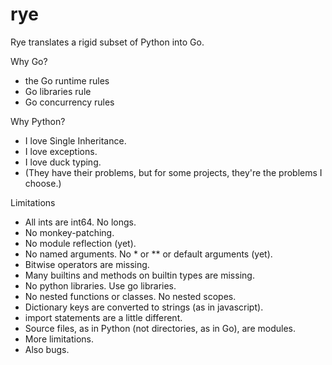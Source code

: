 rye
===

Rye translates a rigid subset of Python into Go.

Why Go?
   - the Go runtime rules
   - Go libraries rule
   - Go concurrency rules

Why Python?
   - I love Single Inheritance.
   - I love exceptions.
   - I love duck typing.
   - (They have their problems, but for some projects, they're the problems I choose.)

Limitations
   - All ints are int64.  No longs.
   - No monkey-patching.
   - No module reflection (yet).
   - No named arguments.  No * or ** or default arguments (yet).
   - Bitwise operators are missing.
   - Many builtins and methods on builtin types are missing.
   - No python libraries.  Use go libraries.
   - No nested functions or classes.  No nested scopes.
   - Dictionary keys are converted to strings (as in javascript).
   - import statements are a little different.
   - Source files, as in Python (not directories, as in Go), are modules.
   - More limitations.
   - Also bugs.
